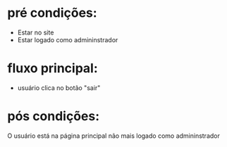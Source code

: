 # pré condições:
- Estar no site
- Estar logado como admininstrador

# fluxo principal:
- usuário clica no botão "sair"

# pós condições:
O usuário está na página principal não mais logado como admininstrador
